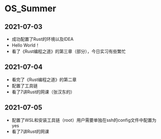 # OS_Summer

## 2021-07-03

* 成功配置了Rust的环境以及IDEA
* Hello World！
* 看了《Rust编程之道》的第三章（部分），今日实习有些繁忙

## 2021-07-04

* 看完了《Rust编程之道》的第二章
* 配置了工具链
* 看了7讲Rust的网课（张汉东的）

## 2021-07-05

* 配置了WSL和安装工具链（root）用户需要单独在ssh的config文件中配置为yes
* 看了7讲Rust的网课